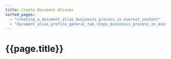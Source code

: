 ```yaml
---
title: Create Document Aliases
sorted_pages:
  - "creating_a_document_alias_businesss_process_in_everest_content"
  - "document_alias_profile_general_tab_steps_businesss_process_in_everest_content"
---
```

# {{page.title}}
